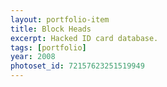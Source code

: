 ```yaml
---
layout: portfolio-item
title: Block Heads
excerpt: Hacked ID card database.
tags: [portfolio]
year: 2008
photoset_id: 72157623251519949
---
```

